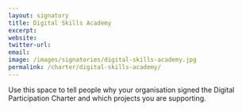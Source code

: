 ```yaml
---
layout: signatory
title: Digital Skills Academy
excerpt: 
website: 
twitter-url:
email: 
image: /images/signatories/digital-skills-academy.jpg
permalink: /charter/digital-skills-academy/
---
```


Use this space to tell people why your organisation signed the Digital Participation Charter and which projects you are supporting.